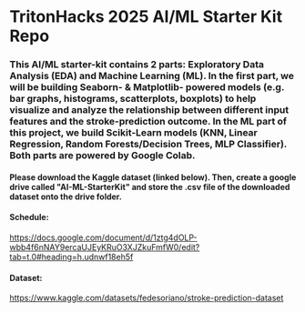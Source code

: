 # TritonHacks 2025 AI/ML Starter Kit Repo

### This AI/ML starter-kit contains 2 parts: Exploratory Data Analysis (EDA) and Machine Learning (ML). In the first part, we will be building Seaborn- & Matplotlib- powered models (e.g. bar graphs, histograms, scatterplots, boxplots) to help visualize and analyze the relationship between different input features and the stroke-prediction outcome. In the ML part of this project, we build Scikit-Learn models (KNN, Linear Regression, Random Forests/Decision Trees, MLP Classifier). Both parts are powered by Google Colab.

#### Please download the Kaggle dataset (linked below). Then, create a google drive called "AI-ML-StarterKit" and store the .csv file of the downloaded dataset onto the drive folder.

#### Schedule: 
https://docs.google.com/document/d/1ztg4dOLP-wbb4f6nNAY9ercaUJEyKRuO3XJZkuFmfW0/edit?tab=t.0#heading=h.udnwf18eh5f

#### Dataset: 
https://www.kaggle.com/datasets/fedesoriano/stroke-prediction-dataset
